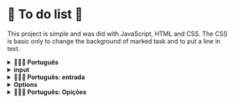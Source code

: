 # :construction: To do list :construction:

This project is simple and was did with JavaScript, HTML and CSS. The CSS is basic only to change the background of marked task and to put a line in text.

<details>
<summary><strong>🤷🏽‍♀️ Português</strong></summary><br />
  Esse projeto é simples e foi feito com JavaScript, HTML e CSS. O CSS é basico apenas par mudar o fundo, background, da tarefa marcada e colocar a linha no texto.
</details>

<details>
  <summary><strong> input </summary></strong> <br />
  The input receve a text, this text is a new task. In the side of input have a button with text 'adiciona', when this button is press, the input is cleaned and the task go to list.
</details>

<details>
  <summary><strong>🤷🏽‍♀️ Português: entrada</strong></summary><br />
  O input recebe text, esse texto representa a entrada de uma nova tarefa que deve ser feita, ao lado há um botão adiciona, assim que apertado, o input é limpo e tarefa enviada para lista.
</details>

<details>
  <summary><strong> Options </summary></strong> <br />
  Here we have six options. <br />
  'Remover tudo' => this option delete all task in the list.
  'Retirar finalizado' => this option delete all done task, all marked with a line.
  'Salvar' => this option save the task in local storage.
  'Subir' => this option change the position of task to up.
  'descer' => this option change the position of task to down.
  'Remover Selecionado' => this option delete the marked task.
</details>

<details>
  <summary><strong>🤷🏽‍♀️ Português: Opições</strong></summary><br />
  O input recebe text, esse texto representa a entrada de uma nova tarefa que deve ser feita, ao lado há um botão adiciona, assim que apertado, o input é limpo e tarefa enviada para lista.
</details>